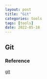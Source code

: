 ```yaml
---
layout: post
title: "Git"
categories: tools
tags: [tools]
date: 2022-05-18
---
```


## Git


### Reference
[git](https://git-scm.com/book/zh/v2/%E8%B5%B7%E6%AD%A5-%E5%85%B3%E4%BA%8E%E7%89%88%E6%9C%AC%E6%8E%A7%E5%88%B6)  
